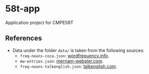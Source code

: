 # 58t-app
Application project for CMPE58T

## References

- Data under the folder `data/` is taken from the following sources:
  - `freq-nouns-coca.json`: [wordfrequency.info](https://www.wordfrequency.info/samples.asp).
  - `mw-entries.json`: [merriam-webster.com](https://www.merriam-webster.com).
  - `freq-nouns-talkenglish.json`: [talkenglish.com](https://www.talkenglish.com/vocabulary/top-1500-nouns.aspx).
